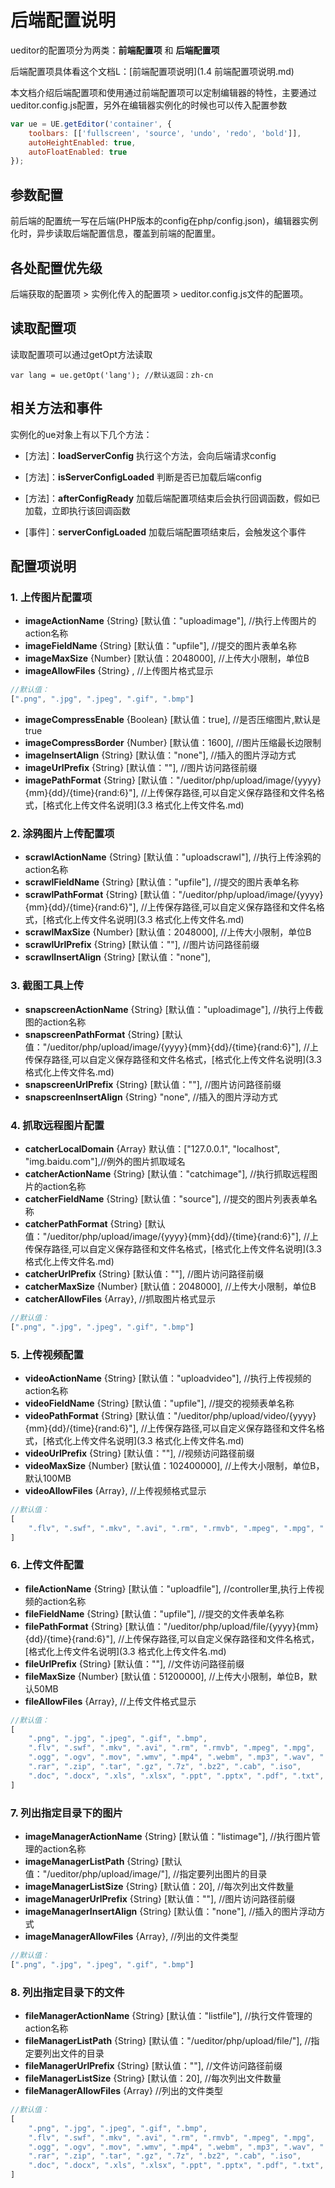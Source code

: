 # 后端配置说明

ueditor的配置项分为两类：**前端配置项** 和 **后端配置项**

后端配置项具体看这个文档L：[前端配置项说明](1.4 前端配置项说明.md)

本文档介绍后端配置项和使用通过前端配置项可以定制编辑器的特性，主要通过ueditor.config.js配置，另外在编辑器实例化的时候也可以传入配置参数
```javascript
var ue = UE.getEditor('container', {
    toolbars: [['fullscreen', 'source', 'undo', 'redo', 'bold']],
    autoHeightEnabled: true,
    autoFloatEnabled: true
});
```

## 参数配置

前后端的配置统一写在后端(PHP版本的config在php/config.json)，编辑器实例化时，异步读取后端配置信息，覆盖到前端的配置里。

## 各处配置优先级

后端获取的配置项 > 实例化传入的配置项 > ueditor.config.js文件的配置项。

## 读取配置项

读取配置项可以通过getOpt方法读取
```
var lang = ue.getOpt('lang'); //默认返回：zh-cn
```

## 相关方法和事件

实例化的ue对象上有以下几个方法：

* [方法]：**loadServerConfig** 执行这个方法，会向后端请求config

* [方法]：**isServerConfigLoaded** 判断是否已加载后端config

* [方法]：**afterConfigReady** 加载后端配置项结束后会执行回调函数，假如已加载，立即执行该回调函数

* [事件]：**serverConfigLoaded** 加载后端配置项结束后，会触发这个事件

## 配置项说明

### 1. 上传图片配置项
* **imageActionName** {String} [默认值："uploadimage"], //执行上传图片的action名称
* **imageFieldName** {String} [默认值："upfile"], //提交的图片表单名称
* **imageMaxSize** {Number} [默认值：2048000], //上传大小限制，单位B
* **imageAllowFiles** {String} , //上传图片格式显示
```javascript
//默认值：
[".png", ".jpg", ".jpeg", ".gif", ".bmp"]
```
* **imageCompressEnable** {Boolean} [默认值：true], //是否压缩图片,默认是true
* **imageCompressBorder** {Number} [默认值：1600], //图片压缩最长边限制
* **imageInsertAlign** {String} [默认值："none"], //插入的图片浮动方式
* **imageUrlPrefix** {String} [默认值：""], //图片访问路径前缀
* **imagePathFormat** {String} [默认值："/ueditor/php/upload/image/{yyyy}{mm}{dd}/{time}{rand:6}"], //上传保存路径,可以自定义保存路径和文件名格式，[格式化上传文件名说明](3.3 格式化上传文件名.md)

### 2. 涂鸦图片上传配置项
* **scrawlActionName** {String} [默认值："uploadscrawl"], //执行上传涂鸦的action名称
* **scrawlFieldName** {String} [默认值："upfile"], //提交的图片表单名称
* **scrawlPathFormat** {String} [默认值："/ueditor/php/upload/image/{yyyy}{mm}{dd}/{time}{rand:6}"], //上传保存路径,可以自定义保存路径和文件名格式，[格式化上传文件名说明](3.3 格式化上传文件名.md)
* **scrawlMaxSize** {Number} [默认值：2048000], //上传大小限制，单位B
* **scrawlUrlPrefix** {String} [默认值：""], //图片访问路径前缀
* **scrawlInsertAlign** {String} [默认值："none"],

### 3. 截图工具上传
* **snapscreenActionName** {String} [默认值："uploadimage"], //执行上传截图的action名称
* **snapscreenPathFormat** {String} [默认值："/ueditor/php/upload/image/{yyyy}{mm}{dd}/{time}{rand:6}"], //上传保存路径,可以自定义保存路径和文件名格式，[格式化上传文件名说明](3.3 格式化上传文件名.md)
* **snapscreenUrlPrefix** {String} [默认值：""], //图片访问路径前缀
* **snapscreenInsertAlign** {String} "none", //插入的图片浮动方式

### 4. 抓取远程图片配置
* **catcherLocalDomain** {Array} 默认值：["127.0.0.1", "localhost", "img.baidu.com"],//例外的图片抓取域名
* **catcherActionName** {String} [默认值："catchimage"], //执行抓取远程图片的action名称
* **catcherFieldName** {String} [默认值："source"], //提交的图片列表表单名称
* **catcherPathFormat** {String} [默认值："/ueditor/php/upload/image/{yyyy}{mm}{dd}/{time}{rand:6}"], //上传保存路径,可以自定义保存路径和文件名格式，[格式化上传文件名说明](3.3 格式化上传文件名.md)
* **catcherUrlPrefix** {String} [默认值：""], //图片访问路径前缀
* **catcherMaxSize** {Number} [默认值：2048000], //上传大小限制，单位B
* **catcherAllowFiles** {Array}, //抓取图片格式显示
```javascript
//默认值：
[".png", ".jpg", ".jpeg", ".gif", ".bmp"]
```

### 5. 上传视频配置
* **videoActionName** {String} [默认值："uploadvideo"], //执行上传视频的action名称
* **videoFieldName** {String} [默认值："upfile"], //提交的视频表单名称
* **videoPathFormat** {String} [默认值："/ueditor/php/upload/video/{yyyy}{mm}{dd}/{time}{rand:6}"], //上传保存路径,可以自定义保存路径和文件名格式，[格式化上传文件名说明](3.3 格式化上传文件名.md)
* **videoUrlPrefix** {String} [默认值：""], //视频访问路径前缀
* **videoMaxSize** {Number} [默认值：102400000], //上传大小限制，单位B，默认100MB
* **videoAllowFiles** {Array}, //上传视频格式显示
```javascript
//默认值：
[
    ".flv", ".swf", ".mkv", ".avi", ".rm", ".rmvb", ".mpeg", ".mpg", ".ogg", ".ogv", ".mov", ".wmv", ".mp4", ".webm", ".mp3", ".wav", ".mid"
]
```

### 6. 上传文件配置
* **fileActionName** {String} [默认值："uploadfile"], //controller里,执行上传视频的action名称
* **fileFieldName** {String} [默认值："upfile"], //提交的文件表单名称
* **filePathFormat** {String} [默认值："/ueditor/php/upload/file/{yyyy}{mm}{dd}/{time}{rand:6}"], //上传保存路径,可以自定义保存路径和文件名格式，[格式化上传文件名说明](3.3 格式化上传文件名.md)
* **fileUrlPrefix** {String} [默认值：""], //文件访问路径前缀
* **fileMaxSize** {Number} [默认值：51200000], //上传大小限制，单位B，默认50MB
* **fileAllowFiles** {Array}, //上传文件格式显示
```javascript
//默认值：
[
    ".png", ".jpg", ".jpeg", ".gif", ".bmp",
    ".flv", ".swf", ".mkv", ".avi", ".rm", ".rmvb", ".mpeg", ".mpg",
    ".ogg", ".ogv", ".mov", ".wmv", ".mp4", ".webm", ".mp3", ".wav", ".mid",
    ".rar", ".zip", ".tar", ".gz", ".7z", ".bz2", ".cab", ".iso",
    ".doc", ".docx", ".xls", ".xlsx", ".ppt", ".pptx", ".pdf", ".txt", ".md", ".xml"
]
```

### 7. 列出指定目录下的图片
* **imageManagerActionName** {String} [默认值："listimage"], //执行图片管理的action名称
* **imageManagerListPath** {String} [默认值："/ueditor/php/upload/image/"], //指定要列出图片的目录
* **imageManagerListSize** {String} [默认值：20], //每次列出文件数量
* **imageManagerUrlPrefix** {String} [默认值：""], //图片访问路径前缀
* **imageManagerInsertAlign** {String} [默认值："none"], //插入的图片浮动方式
* **imageManagerAllowFiles** {Array}, //列出的文件类型
```javascript
//默认值：
[".png", ".jpg", ".jpeg", ".gif", ".bmp"]
```

### 8. 列出指定目录下的文件
* **fileManagerActionName** {String} [默认值："listfile"], //执行文件管理的action名称
* **fileManagerListPath** {String} [默认值："/ueditor/php/upload/file/"], //指定要列出文件的目录
* **fileManagerUrlPrefix** {String} [默认值：""], //文件访问路径前缀
* **fileManagerListSize** {String} [默认值：20], //每次列出文件数量
* **fileManagerAllowFiles** {Array} //列出的文件类型
```javascript
//默认值：
[
    ".png", ".jpg", ".jpeg", ".gif", ".bmp",
    ".flv", ".swf", ".mkv", ".avi", ".rm", ".rmvb", ".mpeg", ".mpg",
    ".ogg", ".ogv", ".mov", ".wmv", ".mp4", ".webm", ".mp3", ".wav", ".mid",
    ".rar", ".zip", ".tar", ".gz", ".7z", ".bz2", ".cab", ".iso",
    ".doc", ".docx", ".xls", ".xlsx", ".ppt", ".pptx", ".pdf", ".txt", ".md", ".xml"
]
```

